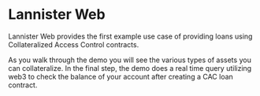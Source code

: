 
# Lannister Web

Lannister Web provides the first example use case of providing loans using Collateralized Access Control contracts.

As you walk through the demo you will see the various types of assets you can collateralize. In the final step, the demo does a real time query utilizing web3 to check the balance of your account after creating a CAC loan contract.
